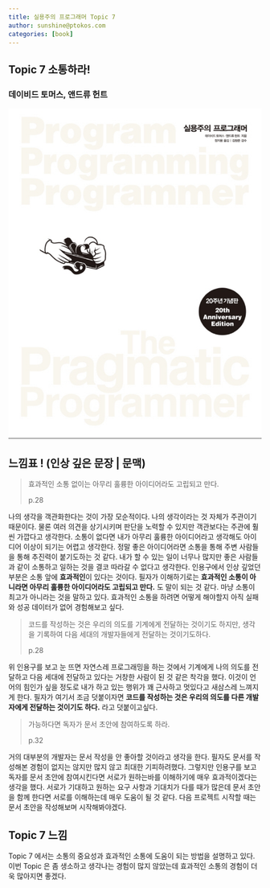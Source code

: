 ```yaml
---
title: 실용주의 프로그래머 Topic 7
author: sunshine@ptokos.com
categories: [book]
---
```


## Topic 7 소통하라!


### 데이비드 토머스, 앤드류 헌트
![Alt text](/assets/img/book/실용주의-프로그래머/cover.png)



## 느낌표 ! (인상 깊은 문장 | 문맥)
> 효과적인 소통 없이는 아무리 훌륭한 아이디어라도 고립되고 만다.
> 
> p.28

나의 생각을 객관화한다는 것이 가장 모순적이다. 나의 생각이라는 것 자체가 주관이기 때문이다.
물론 여러 의견을 상기시키며 판단을 노력할 수 있지만 객관보다는 주관에 훨씬 가깝다고 생각한다. 
소통이 없다면 내가 아무리 훌륭한 아이디어라고 생각해도 아이디어 이상이 되기는 어렵고 생각한다.
정말 좋은 아이디어라면 소통을 통해 주변 사람들을 통해 추진력이 붙기도하는 것 같다. 
내가 할 수 있는 일이 너무나 많지만 좋은 사람들과 같이 소통하고 일하는 것을 결코 따라갈 수 없다고 생각한다.
인용구에서 인상 깊었던 부분은 소통 앞에 **효과적인**이 있다는 것이다. 
필자가 이해하기로는 **효과적인 소통이 아니라면 아무리 훌륭한 아이디어라도 고립되고 만다.** 도 말이 되는 것 같다.
마냥 소통이 최고가 아니라는 것을 말하고 있다. 효과적인 소통을 하려면 어떻게 해야할지 아직 실패와 성공 데이터가 없어 경험해보고 싶다. 


> 코드를 작성하는 것은 우리의 의도를 기계에게 전달하는 것이기도 하지만,
> 생각을 기록하여 다음 세대의 개발자들에게 전달하는 것이기도하다.
> 
> p.28

위 인용구를 보고 눈 뜨면 자연스레 프로그래밍을 하는 것에서 기계에게 나의 의도를 전달하고 다음 세대에 전달하고 있다는 거창한 사람이 된 것 같은 착각을 했다.
이것이 언어의 힘인가 싶을 정도로 내가 하고 있는 행위가 꽤 근사하고 멋있다고 새삼스레 느껴지게 한다.
필자가 여기서 조금 덧붙이자면 **코드를 작성하는 것은 우리의 의도를 다른 개발자에게 전달하는 것이기도 하다.** 라고 덧붙이고싶다.

> 가능하다면 독자가 문서 초안에 참여하도록 하라.
> 
> p.32

거의 대부분의 개발자는 문서 작성을 안 좋아할 것이라고 생각을 한다. 
필자도 문서를 작성해본 경험이 없지는 않지만 많지 않고 최대한 기피하려했다. 
그렇지만 인용구를 보고 독자를 문서 초안에 참여시킨다면 서로가 원하는바를 이해하기에 매우 효과적이겠다는 생각을 했다.
서로가 기대하고 원하는 요구 사항과 기대치가 다를 때가 많은데 문서 초안을 함께 한다면 서로를 이해하는데 매우 도움이 될 것 같다.
다음 프로젝트 시작할 때는 문서 초안을 작성해보며 시작해봐야겠다.

## Topic 7 느낌
Topic 7 에서는 소통의 중요성과 효과적인 소통에 도움이 되는 방법을 설명하고 있다. 이번 Topic 은 좀 생소하고 생각나는 경험이 많지 않았는데 효과적인 소통의 경험이 더욱 많아지면 좋겠다.


